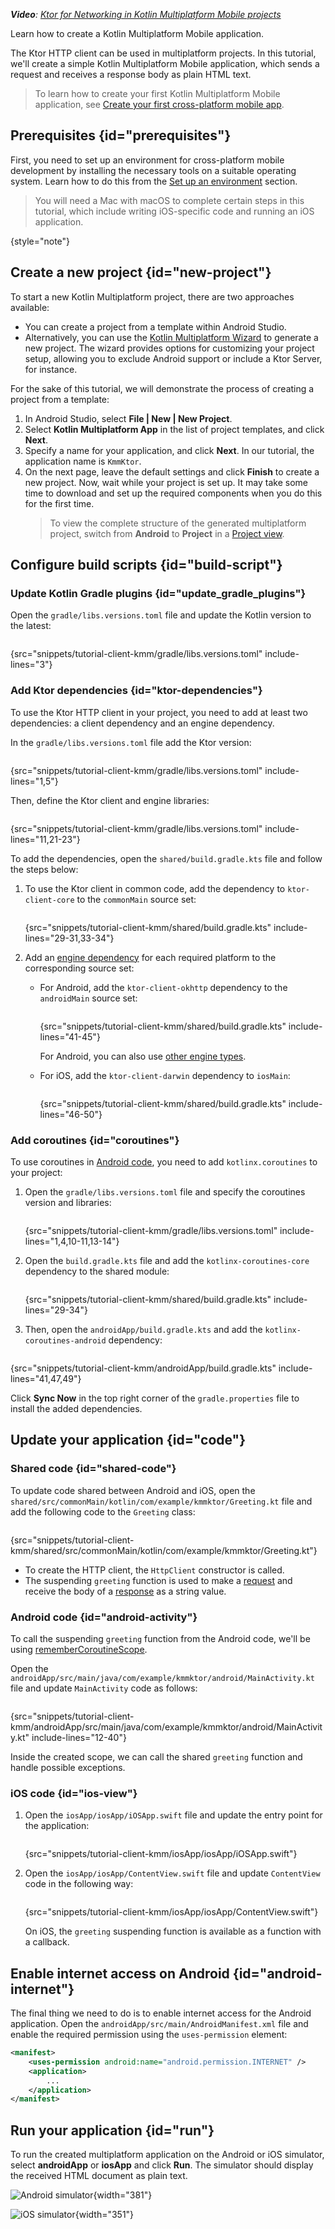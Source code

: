 [//]: # (title: Creating a cross-platform mobile application)

<show-structure for="chapter" depth="2"/>

<tldr>
<var name="example_name" value="tutorial-client-kmm"/>
<include from="lib.topic" element-id="download_example"/>
<p>
<b>Video</b>: <a href="https://youtu.be/_Q62iJoNOfg">Ktor for Networking in Kotlin Multiplatform Mobile projects</a> 
</p>
</tldr>

<link-summary>
Learn how to create a Kotlin Multiplatform Mobile application.
</link-summary>

The Ktor HTTP client can be used in multiplatform projects. In this tutorial, we'll create a simple Kotlin Multiplatform
Mobile application, which sends a request and receives a response body as plain HTML text.

> To learn how to create your first Kotlin Multiplatform Mobile application,
see [Create your first cross-platform mobile app](https://kotlinlang.org/docs/multiplatform-mobile-create-first-app.html).

## Prerequisites {id="prerequisites"}

First, you need to set up an environment for cross-platform mobile development by installing the necessary tools on a
suitable operating system. Learn how to do this from
the [Set up an environment](https://kotlinlang.org/docs/multiplatform-mobile-setup.html) section.

> You will need a Mac with macOS to complete certain steps in this tutorial, which include writing iOS-specific code and
running an iOS application.
>
{style="note"}

## Create a new project {id="new-project"}

To start a new Kotlin Multiplatform project, there are two approaches available:

- You can create a project from a template within Android Studio.
- Alternatively, you can use the [Kotlin Multiplatform Wizard](https://kmp.jetbrains.com/) to generate a new project.
  The wizard provides options for customizing your project setup, allowing you to exclude Android support
  or include a Ktor Server, for instance.

For the sake of this tutorial, we will demonstrate the process of creating a project from a template:

1. In Android Studio, select **File | New | New Project**.
2. Select **Kotlin Multiplatform App** in the list of project templates, and click **Next**.
3. Specify a name for your application, and click **Next**. In our tutorial, the application name is `KmmKtor`.
4. On the next page, leave the default settings and click **Finish** to create a new project.
   Now, wait while your project is set up. It may take some time to download and set up the required components when you
   do this for the first time.
   > To view the complete structure of the generated multiplatform project, switch from **Android** to **Project** in
   a [Project view](https://developer.android.com/studio/projects#ProjectView).

## Configure build scripts {id="build-script"}

### Update Kotlin Gradle plugins {id="update_gradle_plugins"}

Open the `gradle/libs.versions.toml` file and update the Kotlin version to the latest:

```kotlin
```

{src="snippets/tutorial-client-kmm/gradle/libs.versions.toml" include-lines="3"}

<include from="http-client_engines.md" element-id="newmm-note"/>

### Add Ktor dependencies {id="ktor-dependencies"}

To use the Ktor HTTP client in your project, you need to add at least two dependencies: a client dependency and an
engine dependency.

In the `gradle/libs.versions.toml` file add the Ktor version:

```kotlin
```

{src="snippets/tutorial-client-kmm/gradle/libs.versions.toml" include-lines="1,5"}

<include from="getting_started_ktor_client.topic" element-id="eap-note"/>

Then, define the Ktor client and engine libraries:

```kotlin
```

{src="snippets/tutorial-client-kmm/gradle/libs.versions.toml" include-lines="11,21-23"}

To add the dependencies, open the `shared/build.gradle.kts` file and follow the steps below:

1. To use the Ktor client in common code, add the dependency to `ktor-client-core` to the `commonMain` source set:
   ```kotlin
   ```
   {src="snippets/tutorial-client-kmm/shared/build.gradle.kts" include-lines="29-31,33-34"}

2. Add an [engine dependency](http-client_engines.md) for each required platform to the corresponding source set:
    - For Android, add the `ktor-client-okhttp` dependency to the `androidMain` source set:
      ```kotlin
      ```
      {src="snippets/tutorial-client-kmm/shared/build.gradle.kts" include-lines="41-45"}

      For Android, you can also use [other engine types](http-client_engines.md#jvm-android).
    - For iOS, add the `ktor-client-darwin` dependency to `iosMain`:
      ```kotlin
      ```
      {src="snippets/tutorial-client-kmm/shared/build.gradle.kts" include-lines="46-50"}

### Add coroutines {id="coroutines"}

To use coroutines in [Android code](#android-activity), you need to add `kotlinx.coroutines` to your project:

1. Open the `gradle/libs.versions.toml` file and specify the coroutines version and libraries:

    ```kotlin
    ```
   {src="snippets/tutorial-client-kmm/gradle/libs.versions.toml" include-lines="1,4,10-11,13-14"}

2. Open the `build.gradle.kts` file and add the `kotlinx-coroutines-core` dependency to the shared module:

    ```kotlin
    ```
   {src="snippets/tutorial-client-kmm/shared/build.gradle.kts" include-lines="29-34"}

3. Then, open the `androidApp/build.gradle.kts` and add the `kotlinx-coroutines-android` dependency:

```kotlin
```

{src="snippets/tutorial-client-kmm/androidApp/build.gradle.kts" include-lines="41,47,49"}

Click **Sync Now** in the top right corner of the `gradle.properties` file to install the added dependencies.

## Update your application {id="code"}

### Shared code {id="shared-code"}

To update code shared between Android and iOS, open the `shared/src/commonMain/kotlin/com/example/kmmktor/Greeting.kt`
file and add the following code to the `Greeting` class:

```kotlin
```

{src="snippets/tutorial-client-kmm/shared/src/commonMain/kotlin/com/example/kmmktor/Greeting.kt"}

- To create the HTTP client, the `HttpClient` constructor is called.
- The suspending `greeting` function is used to make a [request](request.md) and receive the body of
  a [response](response.md) as a string value.

### Android code {id="android-activity"}

To call the suspending `greeting` function from the Android code, we'll be
using [rememberCoroutineScope](https://developer.android.com/reference/kotlin/androidx/compose/runtime/package-summary#rememberCoroutineScope(kotlin.Function0)).

Open the `androidApp/src/main/java/com/example/kmmktor/android/MainActivity.kt` file and update `MainActivity` code as
follows:

```kotlin
```

{src="snippets/tutorial-client-kmm/androidApp/src/main/java/com/example/kmmktor/android/MainActivity.kt" include-lines="12-40"}

Inside the created scope, we can call the shared `greeting` function and handle possible exceptions.

### iOS code {id="ios-view"}

1. Open the `iosApp/iosApp/iOSApp.swift` file and update the entry point for the application:
   ```Swift
   ```
   {src="snippets/tutorial-client-kmm/iosApp/iosApp/iOSApp.swift"}

2. Open the `iosApp/iosApp/ContentView.swift` file and update `ContentView` code in the following way:
   ```Swift
   ```
   {src="snippets/tutorial-client-kmm/iosApp/iosApp/ContentView.swift"}

   On iOS, the `greeting` suspending function is available as a function with a callback.

## Enable internet access on Android {id="android-internet"}

The final thing we need to do is to enable internet access for the Android application.
Open the `androidApp/src/main/AndroidManifest.xml` file and enable the required permission using the `uses-permission`
element:

```xml
<manifest>
    <uses-permission android:name="android.permission.INTERNET" />
    <application>
        ...
    </application>
</manifest> 
```

## Run your application {id="run"}

To run the created multiplatform application on the Android or iOS simulator, select **androidApp** or **iosApp** and
click **Run**.
The simulator should display the received HTML document as plain text.

<tabs>
<tab title="Android">

![Android simulator](tutorial_client_kmm_android.png){width="381"}

</tab>
<tab title="iOS">

![iOS simulator](tutorial_client_kmm_ios.png){width="351"}

</tab>
</tabs>



